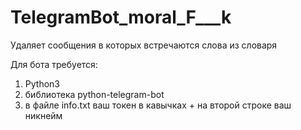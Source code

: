 # TelegramBot_moral_F___k
Удаляет сообщения в которых встречаются слова из словаря

Для бота требуется:
 1. Python3
 2. библиотека python-telegram-bot
 3. в файле info.txt ваш токен в кавычках + на второй строке ваш никнейм 
